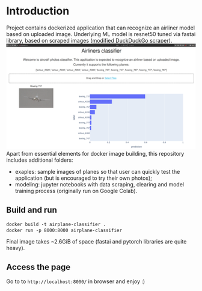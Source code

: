 # Introduction
Project contains dockerized application that can recognize an airliner model based on uploaded image. Underlying ML model is resnet50 tuned via fastai library, based on scraped images ([modified DuckDuckGo scraper](https://github.com/SzymonJakubiak/ddg_scraper)).
![app UI](img/app_view.png)  
Apart from essential elements for docker image building, this repository includes additional folders:
* exaples: sample images of planes so that user can quickly test the application (but is encouraged to try their own photos);
* modeling: jupyter notebooks with data scraping, clearing and model training process (originally run on Google Colab).

## Build and run
```
docker build -t airplane-classifier .
docker run -p 8000:8000 airplane-classifier
```
Final image takes ~2.6GiB of space (fastai and pytorch libraries are quite heavy).

## Access the page
Go to to `http://localhost:8000/` in browser and enjoy :)
